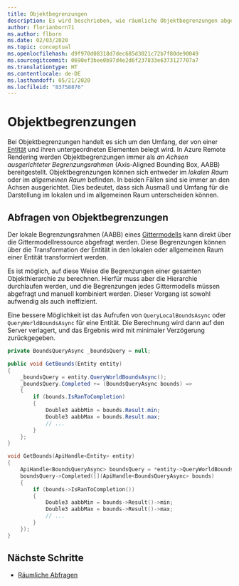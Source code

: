 ```yaml
---
title: Objektbegrenzungen
description: Es wird beschrieben, wie räumliche Objektbegrenzungen abgefragt werden können.
author: florianborn71
ms.author: flborn
ms.date: 02/03/2020
ms.topic: conceptual
ms.openlocfilehash: d9f970d08318d7dec685d3021c72b7f80de90049
ms.sourcegitcommit: 0690ef3bee0b97d4e2d6f237833e6373127707a7
ms.translationtype: HT
ms.contentlocale: de-DE
ms.lasthandoff: 05/21/2020
ms.locfileid: "83758876"
---
```

# <a name="object-bounds"></a>Objektbegrenzungen

Bei Objektbegrenzungen handelt es sich um den Umfang, der von einer [Entität](entities.md) und ihren untergeordneten Elementen belegt wird. In Azure Remote Rendering werden Objektbegrenzungen immer als *an Achsen ausgerichteter Begrenzungsrahmen* (Axis-Aligned Bounding Box, AABB) bereitgestellt. Objektbegrenzungen können sich entweder im *lokalen Raum* oder im *allgemeinen Raum* befinden. In beiden Fällen sind sie immer an den Achsen ausgerichtet. Dies bedeutet, dass sich Ausmaß und Umfang für die Darstellung im lokalen und im allgemeinen Raum unterscheiden können.

## <a name="querying-object-bounds"></a>Abfragen von Objektbegrenzungen

Der lokale Begrenzungsrahmen (AABB) eines [Gittermodells](meshes.md) kann direkt über die Gittermodellressource abgefragt werden. Diese Begrenzungen können über die Transformation der Entität in den lokalen oder allgemeinen Raum einer Entität transformiert werden.

Es ist möglich, auf diese Weise die Begrenzungen einer gesamten Objekthierarchie zu berechnen. Hierfür muss aber die Hierarchie durchlaufen werden, und die Begrenzungen jedes Gittermodells müssen abgefragt und manuell kombiniert werden. Dieser Vorgang ist sowohl aufwendig als auch ineffizient.

Eine bessere Möglichkeit ist das Aufrufen von `QueryLocalBoundsAsync` oder `QueryWorldBoundsAsync` für eine Entität. Die Berechnung wird dann auf den Server verlagert, und das Ergebnis wird mit minimaler Verzögerung zurückgegeben.

```cs
private BoundsQueryAsync _boundsQuery = null;

public void GetBounds(Entity entity)
{
    _boundsQuery = entity.QueryWorldBoundsAsync();
    _boundsQuery.Completed += (BoundsQueryAsync bounds) =>
    {
        if (bounds.IsRanToCompletion)
        {
            Double3 aabbMin = bounds.Result.min;
            Double3 aabbMax = bounds.Result.max;
            // ...
        }
    };
}
```

```cpp
void GetBounds(ApiHandle<Entity> entity)
{
    ApiHandle<BoundsQueryAsync> boundsQuery = *entity->QueryWorldBoundsAsync();
    boundsQuery->Completed([](ApiHandle<BoundsQueryAsync> bounds)
    {
        if (bounds->IsRanToCompletion())
        {
            Double3 aabbMin = bounds->Result()->min;
            Double3 aabbMax = bounds->Result()->max;
            // ...
        }
    });
}
```

## <a name="next-steps"></a>Nächste Schritte

* [Räumliche Abfragen](../overview/features/spatial-queries.md)
